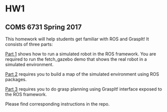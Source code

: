 # HW1
## COMS 6731 Spring 2017

This homework will help students get familiar with ROS and GraspIt! It consists of three parts:

[Part 1](./part1.md) shows how to run a simulated robot in the ROS framework. You are required to run the fetch_gazebo demo that shows the real robot in a simulated environment.

[Part 2](./part2.md) requires you to build a map of the simulated environment using ROS packages.

[Part 3](./part3.md) requires you to do grasp planning using GraspIt! interface exposed to the ROS framework.

Please find corresponding instructions in the repo.
